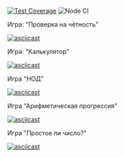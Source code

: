 [![Test Coverage](https://api.codeclimate.com/v1/badges/191ac3f2381d51a7859c/test_coverage)](https://codeclimate.com/github/OttoL1977/frontend-project-lvl1/test_coverage)
![Node CI](https://github.com/OttoL1977/frontend-project-lvl1/workflows/Node%20CI/badge.svg)

Игра: "Проверка на чётность"

[![asciicast](https://asciinema.org/a/6t73Lk5XBusVaFjWurGhyzR3R.svg)](https://asciinema.org/a/6t73Lk5XBusVaFjWurGhyzR3R)

Игра: "Калькулятор"

[![asciicast](https://asciinema.org/a/nvIJYrcgrroAaWz45EvzK20sa.svg)](https://asciinema.org/a/nvIJYrcgrroAaWz45EvzK20sa)

Игра "НОД"

[![asciicast](https://asciinema.org/a/CgAzmqX3i666kXLcyGNE4kaXp.svg)](https://asciinema.org/a/CgAzmqX3i666kXLcyGNE4kaXp)

Игра "Арифметическая прогрессия"

[![asciicast](https://asciinema.org/a/COIhpQzssVTjvMjjWs8oPgiMg.svg)](https://asciinema.org/a/COIhpQzssVTjvMjjWs8oPgiMg)

Игра "Простое ли число?"

[![asciicast](https://asciinema.org/a/BtdLynueI9QGU2XEeU9r2kdz5.svg)](https://asciinema.org/a/BtdLynueI9QGU2XEeU9r2kdz5)
